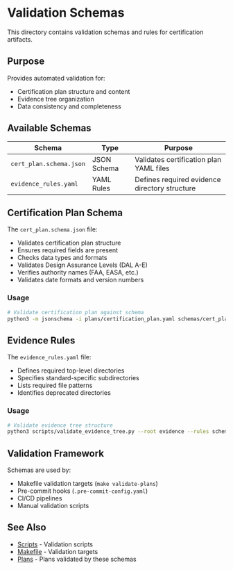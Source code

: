 # Validation Schemas

This directory contains validation schemas and rules for certification artifacts.

## Purpose

Provides automated validation for:
- Certification plan structure and content
- Evidence tree organization
- Data consistency and completeness

## Available Schemas

| Schema | Type | Purpose |
|--------|------|---------|
| `cert_plan.schema.json` | JSON Schema | Validates certification plan YAML files |
| `evidence_rules.yaml` | YAML Rules | Defines required evidence directory structure |

## Certification Plan Schema

The `cert_plan.schema.json` file:
- Validates certification plan structure
- Ensures required fields are present
- Checks data types and formats
- Validates Design Assurance Levels (DAL A-E)
- Verifies authority names (FAA, EASA, etc.)
- Validates date formats and version numbers

### Usage

```bash
# Validate certification plan against schema
python3 -m jsonschema -i plans/certification_plan.yaml schemas/cert_plan.schema.json
```

## Evidence Rules

The `evidence_rules.yaml` file:
- Defines required top-level directories
- Specifies standard-specific subdirectories
- Lists required file patterns
- Identifies deprecated directories

### Usage

```bash
# Validate evidence tree structure
python3 scripts/validate_evidence_tree.py --root evidence --rules schemas/evidence_rules.yaml
```

## Validation Framework

Schemas are used by:
- Makefile validation targets (`make validate-plans`)
- Pre-commit hooks (`.pre-commit-config.yaml`)
- CI/CD pipelines
- Manual validation scripts

## See Also

- [Scripts](../scripts/README.md) - Validation scripts
- [Makefile](../Makefile) - Validation targets
- [Plans](../plans/README.md) - Plans validated by these schemas
